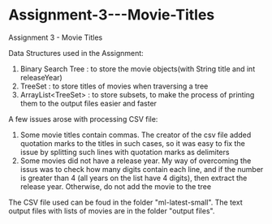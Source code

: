 # Assignment-3---Movie-Titles
Assignment 3 - Movie Titles

Data Structures used in the Assignment:
1. Binary Search Tree : to store the movie objects(with String title and int releaseYear) 
2. TreeSet<String> : to store titles of movies when traversing a tree
3. ArrayList<TreeSet<String>> : to store subsets, to make the process of printing them to the output files easier and faster
  
A few issues arose with processing CSV file:
1. Some movie titles contain commas.
The creator of the csv file added quotation marks to the titles in such cases, so it was easy to fix the issue by splitting such lines with quotation marks as delimiters
2. Some movies did not have a release year.
My way of overcoming the issus was to check how many digits contain each line, and if the number is greater than 4 (all years on the list have 4 digits), then extract the release year. Otherwise, do not add the movie to the tree

The CSV file used can be foud in the folder "ml-latest-small".
The text output files with lists of movies are in the folder "output files".
